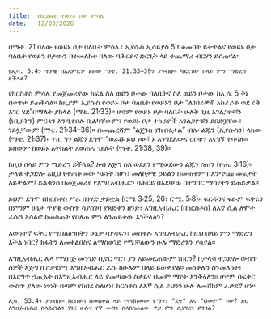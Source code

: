 ```yaml
---
title:  የክርስቶስ የወይኑ ቦታ ምሳሌ
date:   12/03/2026
---
```


በማቴ. 21 ባለው የወይኑ ቦታ ባለቤት ምሳሌ፣ ኢየሱስ ኢሳይያስ 5 ካቆመበት ይቀጥልና የወይኑ ቦታ ባለቤት የወይን ቦታውን በተመለከተ ባለው ባሕርይና ድርጊት ላይ ተጨማሪ ብርሃን ይሰጠናል።

`የኢሳ. 5:4ን ጥያቄ በአእምሮዎ ይዘው ማቴ. 21:33–39ን ያንብቡ። ካደረገው በላይ ምን ማድረግ ይችላል?`

የክርስቶስ ምሳሌ የመጀመሪያው ክፍል ስለ ወይን ቦታው ባለቤትና ስለ ወይን ቦታው ከኢሳ. 5 ቅኔ በቀጥታ ይጠቅሳል። ከዚያም ኢየሱስ የወይኑ ቦታ ባለቤት የወይኑን ቦታ “ለገበሬዎች አከራይቶ ወደ ሩቅ አገር ሄደ”በማለት ያክላል (ማቴ. 21፡33)። ሆኖም የወይኑ ቦታ ባለቤት ሁለት ጊዜ አገልጋዮቹን (ነቢያትን) ምርቱን እንዲቀበሉ ቢልካቸውም፣ የወይኑ ቦታ ተከራዮች አገልጋዮቹን ደበደቧቸው፣ ገደሏቸውም (ማቴ. 21፡34–36)። በመጨረሻም “ልጄንስ ያከብሩታል” ብሎ ልጁን (ኢየሱስን) ላከው (ማቴ. 21፡37)። ነገር ግን ልጁን ደግሞ “ወራሹ ይህ ነው፤ ኑ እንግደለውና ርስቱን እናግኝ ተባባሉ። ይዘውም ከወይኑ አትክልት አወጡና ገደሉት (ማቴ. 21፡38, 39)።

ከዚህ በላይ ምን ማድረግ ይችላል? አብ እጅግ ስለ ወደደን የሚወደውን ልጁን ሰጠን (ዮሐ. 3፡16)። ታላቁ ተጋድሎ እዚህ የተጠቆመው ዓይነት ከሆነ፣ መለኮታዊ ኃይልን በመጠቀም በእንጭጩ መፍታት አይቻልም፤ ይልቁንስ በመጀመሪያ የእግዚአብሔርን ባሕርይ በአደባባይ በተግባር ማሳየትን ይጠይቃል።

ይህም ደግሞ በክርስቶስ ሥራ በገሃድ ታይቷል (ሮሜ 3፡25, 26፣ ሮሜ. 5፡8)። ፍርዱንና ፍፁም ፍቅሩን በምንም ሁኔታ ጥያቄ ውስጥ ሳያስገባ ያጸድቀን ዘንድ፣ እግዚአብሔር (በክርስቶስ) ለእኛ ሲል ለሞት ራሱን አሳልፎ ከመስጠት የበለጠ ምን ልንጠይቀው እንችላለን?

እውነተኛ ፍቅር የሚበለፅግበትን ሁኔታ ሳያዳፍን፣ መስቀሉ እግዚአብሔር ከዚህ በላይ ምን ማድረግ እችል ነበር? ክፋትን ለመቀልበስና ለማስወገድ የሚቻለውን ሁሉ ማድረጉን ያሳያል።

እግዚአብሔር ሌላ የሚበጅ መንገድ ቢኖር ኖሮ፣ ያን አይመርጠውም ነበርን? በታላቁ ተጋድሎ ውስጥ ሰዎች እጅግ ቢሰቃዩም፣ እግዚአብሔር ራሱ ከሁሉም በላይ ይሠቃያል። መስቀሉን ስንመለከት፣ በእርግጥ ኃጢአት በእግዚአብሔር ላይ ያመጣውን ስቃይና ህመም ማየት እንችላለን። ሆኖም በፍቅር ውስጥ ያለው ነፃነት በጣም የከበረ ስለሆነ፣ ክርስቶስ ለእኛ ሲል ይህንን ሁሉ ለመሸከም ፈቃደኛ ሆነ።

`ኢሳ. 53:4ን ያንብቡ። ክርስቶስ በመስቀል ላይ የተሸከመው የማንን "ደዌ" እና "ህመም" ነው? ይህ እግዚአብሔር ስላደረገልን ነገር ሁሉና የኛ መዳን ስላስከፈለው ዋጋ ምን ሊነግረን ይገባል?`